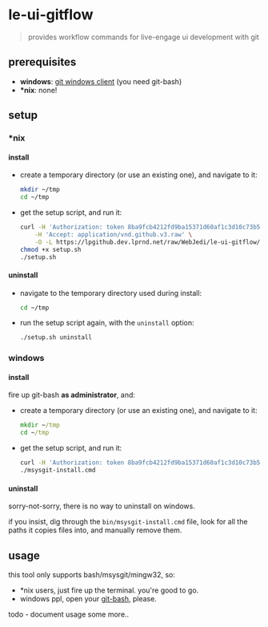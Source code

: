 # le-ui-gitflow

> provides workflow commands for live-engage ui development with git


## prerequisites

- __windows__: [git windows client][1] (you need git-bash)
- __\*nix__: none!


## setup

### *nix

#### install

- create a temporary directory (or use an existing one), and navigate to it:
  
  ```sh
  mkdir ~/tmp
  cd ~/tmp
  ```

- get the setup script, and run it:
  
  ```sh
  curl -H 'Authorization: token 8ba9fcb4212fd9ba15371d60af1c3d10c73b5522' \
      -H 'Accept: application/vnd.github.v3.raw' \
      -O -L https://lpgithub.dev.lprnd.net/raw/WebJedi/le-ui-gitflow/master/bin/setup.sh
  chmod +x setup.sh
  ./setup.sh
  ```

#### uninstall

- navigate to the temporary directory used during install:
  
  ```sh
  cd ~/tmp
  ```

- run the setup script again, with the `uninstall` option:
  
  ```sh
  ./setup.sh uninstall
  ```


### windows

#### install

fire up git-bash __as administrator__, and:
  
- create a temporary directory (or use an existing one), and navigate to it:
  
  ```cmd
  mkdir ~/tmp
  cd ~/tmp
  ```

- get the setup script, and run it:
  
  ```sh
  curl -H 'Authorization: token 8ba9fcb4212fd9ba15371d60af1c3d10c73b5522' -H 'Accept: application/vnd.github.v3.raw' -O -L https://lpgithub.dev.lprnd.net/raw/WebJedi/le-ui-gitflow/master/bin/msysgit-install.cmd
  ./msysgit-install.cmd
  ```

#### uninstall

sorry-not-sorry, there is no way to uninstall on windows. 

if you insist, dig through the `bin/msysgit-install.cmd` file, look for 
all the paths it copies files into, and manually remove them.


## usage

this tool only supports bash/msysgit/mingw32, so:

- *nix users, just fire up the terminal. you're good to go.
- windows ppl, open your [git-bash][1], please.


todo - document usage some more..






[1]: https://git-scm.com/download/win